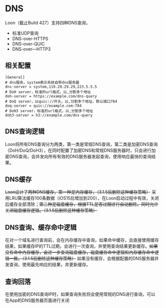 # DNS

Loon（截止Build 427）支持四种DNS查询，
- 标准UDP查询
- DNS-over-HTTPS
- DNS-over-QUIC
- DNS-over—HTTP3

## 相关配置

```
[General]
# dns服务，system表示系统自带dns服务器
dns-server = system,119.29.29.29,223.5.5.5
# DoH server，标准的url格式，以,分割多个地址
doh-server = https://example.com/dns-query
# DoQ server，以quic://开头，以,分割多个地址，默认端口784
doq-server = quic://example.com:784
# DoH3 server，标准的url格式，以,分割多个地址
doh3-server = h3://example.com/dns-query
```

## DNS查询逻辑
Loon将所有DNS查询分为两类，第一类是常规DNS查询，第二类是加密DNS查询（DoH/DoQ/DoH3），在同时配置了加密DNS和常规DNS服务器时，只会进行加密DNS查询，会并发向所有有效的DNS服务器发起查询，使用响应最快的查询结果。

## DNS缓存
~~Loon设计了两种DNS缓存，第一种是内存缓存，（3.1.5后删除这种缓存策略）~~ 采用LRU算法缓存100条数据（iOS15后增加到200），在Loon启动过程中有效，关闭后缓存全部清除；~~第二种是磁盘缓存，根据TTL是否过期进行自动删除。同时允许关闭磁盘缓存逻辑。（3.1.5后删除这种缓存策略）~~

## DNS查询、缓存命中逻辑
在对一个域名进行查询前，会在内存缓存中查询，如果命中缓存，会直接使用缓存结果，如果缓存IP的TTL过期，会进行一次查询，并使用查询结果更新缓存。~~如果没有命中内存缓存，会进一步查询磁盘缓存，磁盘缓存命中逻辑和内存缓存命中逻辑一致。（3.1.5后删除这种缓存策略）~~ 如果没有缓存，会根据配置的DNS服务器并发查询，使用最先响应的结果，并更新缓存。

## 查询回落
在使用加密的DNS查询IP时，如果查询失败将会使用常规的DNS进行查询，可以在App的DNS服务器页面进行关闭